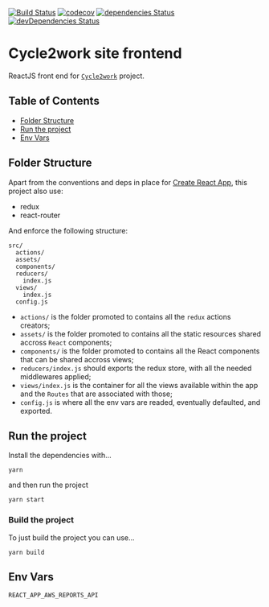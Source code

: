 [![Build Status](https://travis-ci.org/cycle2work/c2w-site-front.svg?branch=master)](https://travis-ci.org/cycle2work/c2w-site-front)
[![codecov](https://codecov.io/gh/cycle2work/c2w-site-front/branch/master/graph/badge.svg)](https://codecov.io/gh/cycle2work/c2w-site-front)
[![dependencies Status](https://david-dm.org/cycle2work/c2w-site-front/status.svg)](https://david-dm.org/cycle2work/c2w-site-front)
[![devDependencies Status](https://david-dm.org/cycle2work/c2w-site-front/dev-status.svg)](https://david-dm.org/cycle2work/c2w-site-front?type=dev)

# Cycle2work site frontend

ReactJS front end for [`Cycle2work`](https://cycle2work.io) project.

## Table of Contents

- [Folder Structure](#folder-structure)
- [Run the project](#run-the-project)
- [Env Vars](#env-vars)

## Folder Structure

Apart from the conventions and deps in place for [Create React App](https://github.com/facebookincubator/create-react-app), this project also use:

- redux
- react-router

And enforce the following structure:

```
src/
  actions/
  assets/
  components/
  reducers/
    index.js
  views/
    index.js
  config.js
```
* `actions/` is the folder promoted to contains all the `redux` actions creators;
* `assets/` is the folder promoted to contains all the static resources shared accross `React` components;
* `components/` is the folder promoted to contains all the React components that can be shared accross views;
* `reducers/index.js` should exports the redux store, with all the needed middlewares applied;
* `views/index.js` is the container for all the views available within the app and the `Routes` that are associated with those;
* `config.js` is where all the env vars are readed, eventually defaulted, and exported.

## Run the project

Install the dependencies with...
```ssh
yarn
```
and then run the project
```ssh
yarn start
```

### Build the project

To just build the project you can use...
```ssh
yarn build
```

## Env Vars

```bash
REACT_APP_AWS_REPORTS_API
```
